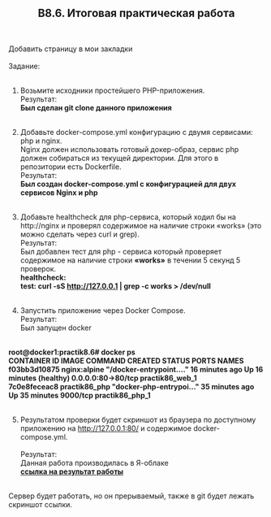 <h2><center>B8.6. Итоговая практическая работа</center></H2> <br>

 Добавить страницу в мои закладки<br><br>
Задание:<br><br>

1. Возьмите исходники простейшего PHP-приложения. <br>
Результат: <br>
<b>Был сделан git clone данного приложения</b><br><br>
 
2. Добавьте docker-compose.yml конфигурацию с двумя сервисами: php и nginx. <br>
Nginx должен использовать готовый докер-образ, сервис php должен собираться из текущей директории. Для этого в репозитории есть Dockerfile.<br>
 Результат: <br>
  <b>Был создан docker-compose.yml c конфигурацией для двух сервисов Nginx и php</b><br><br>

3. Добавьте healthcheck для php-сервиса, который ходил бы на http://nginx и проверял содержимое на наличие строки «works» (это можно сделать через curl и grep). <br>
Результат: <br>
   Был добавлен тест для php - сервиса который проверяет содержимое на наличие строки <b>«works»</b> в течении 5 секунд 5 проверок. <br>
     <b> healthcheck: <br>
      test: curl -sS http://127.0.0.1 | grep -c works > /dev/null</b><br><br>

4. Запустить приложение через Docker Compose. <br>
Результат: <br>
   Был запущен docker <br> <br>
<b>
root@docker1:practik8.6# docker ps <br>
CONTAINER ID   IMAGE           COMMAND                  CREATED          STATUS                    PORTS                NAMES <br>
f03bb3d10875   nginx:alpine    "/docker-entrypoint.…"   16 minutes ago   Up 16 minutes (healthy)   0.0.0.0:80->80/tcp   practik86_web_1 <br>
7c0e8feceac8   practik86_php   "docker-php-entrypoi…"   35 minutes ago   Up 35 minutes             9000/tcp             practik86_php_1 <br><br>

</b>

5. Результатом проверки будет скриншот из браузера по доступному приложению на http://127.0.0.1:80/ и содержимое docker-compose.yml. <br><br>
Результат: <br>
   Данная работа производилась в Я-облаке <br>
   <a href=http://51.250.90.228/> <b> ссылка на результат работы </b><a>
 <br>
Сервер будет работать, но он прерываемый, также в git будет лежать скриншот ссылки.
 <br>
   

